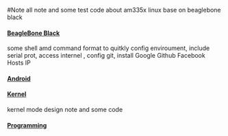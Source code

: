 #Note
all note and some test code about am335x linux base on beaglebone black 

#### [BeagleBone Black](BeagleBoneBlack/)
some shell amd command format to quitkly config enviroument, include serial prot, access internel , config git, install Google Github Facebook Hosts IP

#### [Android](/Android)

#### [Kernel](/Kernel)
kernel mode design note and some code

#### [Programming](/C/C++)

